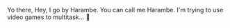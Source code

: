 Yo there, Hey, I go by Harambe. You can call me Harambe. I'm trying to use video games to multitask... 👋

<!--
✨ ✨ EzBoysPapa/EzBoysPapa✨ ✨ 

- 🔭 I’m currently working on designing a fully independent and automated greenhouse because I'm a fat boy :) 
- 🌱 I’m currently learning to use AI and LLM's to mitigate my workload.
- 👯 I’m looking to collaborate on cheat codes, meaning life hacks.
- 🤔 I’m looking for help with research on Wild Rice Cultivation in Wisconsin. 
- 💬 Ask me about my favorite books. 
- 📫 How to reach me: harrypotthread@gmail.com
- 😄 Pronouns: ...
- ⚡ Fun fact: I want to be a Sumo wrestler.
-->
